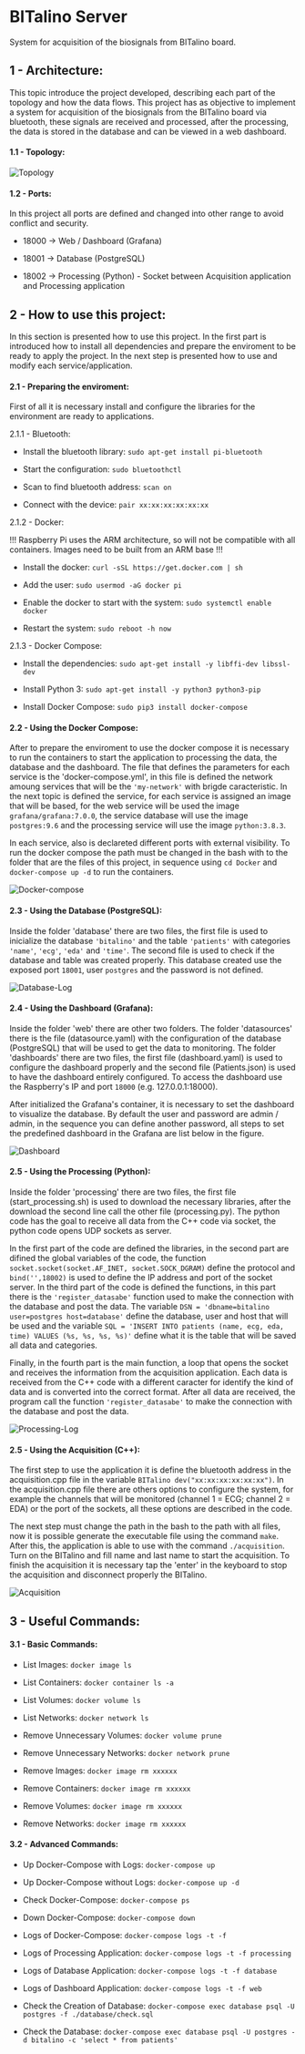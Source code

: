 # BITalino Server
System for acquisition of the biosignals from BITalino board.

## 1 - Architecture:
This topic introduce the project developed, describing each part of the topology and how the data flows. This project has as objective to implement a system for acquisition of the biosignals from the BITalino board via bluetooth, these signals are received and processed, after the processing, the data is stored in the database and can be viewed in a web dashboard.

#### 1.1 - Topology:

![Topology](https://github.com/wrfrohlich/BITalino_Server/blob/V1.0/figures/Topology.png)

#### 1.2 - Ports:
In this project all ports are defined and changed into other range to avoid conflict and security.

* 18000 -> Web / Dashboard (Grafana)

* 18001 -> Database (PostgreSQL)

* 18002 -> Processing (Python) - Socket between Acquisition application and Processing application

## 2 - How to use this project:
In this section is presented how to use this project. In the first part is introduced how to install all dependencies and prepare the enviroment to be ready to apply the project. In the next step is presented how to use and modify each service/application.

#### 2.1 - Preparing the enviroment:
First of all it is necessary install and configure the libraries for the environment are ready to applications.

2.1.1 - Bluetooth:

* Install the bluetooth library: `sudo apt-get install pi-bluetooth`

* Start the configuration: `sudo bluetoothctl`

* Scan to find bluetooth address: `scan on`

* Connect with the device: `pair xx:xx:xx:xx:xx:xx`

2.1.2 - Docker:

!!! Raspberry Pi uses the ARM architecture, so will not be compatible with all containers. Images need to be built from an ARM base !!!

* Install the docker: `curl -sSL https://get.docker.com | sh`

* Add the user: `sudo usermod -aG docker pi`

* Enable the docker to start with the system: `sudo systemctl enable docker`

* Restart the system: `sudo reboot -h now`

2.1.3 - Docker Compose:

* Install the dependencies: `sudo apt-get install -y libffi-dev libssl-dev`

* Install Python 3: `sudo apt-get install -y python3 python3-pip`

* Install Docker Compose: `sudo pip3 install docker-compose`

#### 2.2 - Using the Docker Compose:

After to prepare the enviroment to use the docker compose it is necessary to run the containers to start the application to processing the data, the database and the dashboard. The file that defines the parameters for each service is the 'docker-compose.yml', in this file is defined the network amoung services that will be the `'my-network'` with brigde caracteristic. In the next topic is defined the service, for each service is assigned an image that will be based, for the web service will be used the image `grafana/grafana:7.0.0`, the service database will use the image `postgres:9.6` and the processing service will use the image `python:3.8.3`.

In each service, also is declareted different ports with external visibility. To run the docker compose the path must be changed in the bash with to the folder that are the files of this project, in sequence using `cd Docker` and `docker-compose up -d` to run the containers.

![Docker-compose](https://github.com/wrfrohlich/BITalino_Server/blob/V1.0/figures/Docker-compose.png)

#### 2.3 - Using the Database (__PostgreSQL__):

Inside the folder 'database' there are two files, the first file is used to inicialize the database `'bitalino'` and the table `'patients'` with categories `'name'`, `'ecg'`, `'eda'` and `'time'`. The second file is used to check if the database and table was created properly. This database created use the exposed port `18001`, user `postgres` and the password is not defined.

![Database-Log](https://github.com/wrfrohlich/BITalino_Server/blob/V1.0/figures/Database-Log.jpg)

#### 2.4 - Using the Dashboard (__Grafana__):

Inside the folder 'web' there are other two folders. The folder 'datasources' there is the file (datasource.yaml) with the configuration of the database (PostgreSQL) that will be used to get the data to monitoring. The folder 'dashboards' there are two files, the first file (dashboard.yaml) is used to configure the dashboard properly and the second file (Patients.json) is used to have the dashboard entirely configured. To access the dashboard use the Raspberry's IP and port `18000` (e.g. 127.0.0.1:18000).

After initialized the Grafana's container, it is necessary to set the dashboard to visualize the database. By default the user and password are admin / admin, in the sequence you can define another password, all steps to set the predefined dashboard in the Grafana are list below in the figure.

![Dashboard](https://github.com/wrfrohlich/BITalino_Server/blob/V1.0/figures/Dashboard.png)

#### 2.5 - Using the Processing (__Python__):

Inside the folder 'processing' there are two files, the first file (start_processing.sh) is used to download the necessary libraries, after the download the second line call the other file (processing.py). The python code has the goal to receive all data from the C++ code via socket, the python code opens UDP sockets as server.

In the first part of the code are defined the libraries, in the second part are difined the global variables of the code, the function `socket.socket(socket.AF_INET, socket.SOCK_DGRAM)` define the protocol and `bind('',18002)` is used to define the IP address and port of the socket server. In the third part of the code is defined the functions, in this part there is the `'register_datasabe'` function used to make the connection with the database and post the data. The variable `DSN = 'dbname=bitalino user=postgres host=database'` define the database, user and host that will be used and the variable `SQL = 'INSERT INTO patients (name, ecg, eda, time) VALUES (%s, %s, %s, %s)'` define what it is the table that will be saved all data and categories.

Finally, in the fourth part is the main function, a loop that opens the socket and receives the information from the acquisition application. Each data is received from the C++ code with a different caracter for identify the kind of data and is converted into the correct format. After all data are received, the program call the function `'register_datasabe'` to make the connection with the database and post the data.

![Processing-Log](https://github.com/wrfrohlich/BITalino_Server/blob/V1.0/figures/Processing-Log.png)

#### 2.5 - Using the Acquisition (__C++__):

The first step to use the application it is define the bluetooth address in the acquisition.cpp file in the variable `BITalino dev("xx:xx:xx:xx:xx:xx")`. In the acquisition.cpp file there are others options to configure the system, for example the channels that will be monitored (channel 1 = ECG; channel 2 = EDA) or the port of the sockets, all these options are described in the code.

The next step must change the path in the bash to the path with all files, now it is possible generate the executable file using the command `make`. After this, the application is able to use with the command `./acquisition`. Turn on the BITalino and fill  name and last name to start the acquisition. To finish the acquisition it is necessary tap the 'enter' in the keyboard to stop the acquisition and disconnect properly the BITalino.

![Acquisition](https://github.com/wrfrohlich/BITalino_Server/blob/V1.0/figures/Acquisition.png)

## 3 - Useful Commands:

#### 3.1 - Basic Commands:
* List Images: `docker image ls`

* List Containers: `docker container ls -a`

* List Volumes: `docker volume ls`

* List Networks: `docker network ls`

* Remove Unnecessary Volumes: `docker volume prune`

* Remove Unnecessary Networks: `docker network prune`

* Remove Images: `docker image rm xxxxxx`

* Remove Containers: `docker image rm xxxxxx`

* Remove Volumes: `docker image rm xxxxxx`

* Remove Networks: `docker image rm xxxxxx`

#### 3.2 - Advanced Commands:
* Up Docker-Compose with Logs: `docker-compose up`

* Up Docker-Compose without Logs: `docker-compose up -d`

* Check Docker-Compose: `docker-compose ps`

* Down Docker-Compose: `docker-compose down`

* Logs of Docker-Compose: `docker-compose logs -t -f`

* Logs of Processing Application: `docker-compose logs -t -f processing`

* Logs of Database Application: `docker-compose logs -t -f database`

* Logs of Dashboard Application: `docker-compose logs -t -f web`

* Check the Creation of Database: `docker-compose exec database psql -U postgres -f ./database/check.sql`

* Check the Database: `docker-compose exec database psql -U postgres -d bitalino -c 'select * from patients'`

